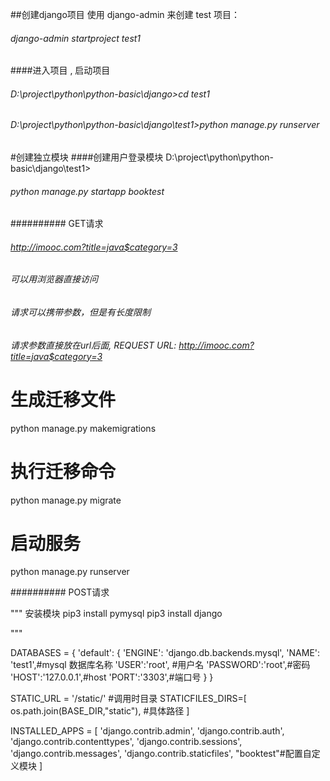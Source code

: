 ##创建django项目
使用 django-admin 来创建 test 项目：
######     django-admin startproject test1

####进入项目 , 启动项目
######  D:\project\python\python-basic\django>cd test1
######  D:\project\python\python-basic\django\test1>python manage.py runserver

#创建独立模块
####创建用户登录模块
D:\project\python\python-basic\django\test1>
######  python manage.py startapp booktest


##########
GET请求
###### http://imooc.com?title=java$category=3
###### 可以用浏览器直接访问
###### 请求可以携带参数，但是有长度限制
######  请求参数直接放在url后面, REQUEST URL: http://imooc.com?title=java$category=3


# 生成迁移文件
python manage.py makemigrations
# 执行迁移命令
python manage.py migrate
# 启动服务
python manage.py runserver


##########
POST请求

"""
    安装模块 
    pip3 install pymysql
    pip3 install django

"""


DATABASES = {
    'default': {
        'ENGINE': 'django.db.backends.mysql',
        'NAME': 'test1',#mysql 数据库名称
        'USER':'root', #用户名
        'PASSWORD':'root',#密码
        'HOST':'127.0.0.1',#host
        'PORT':'3303',#端口号
    }
}


STATIC_URL = '/static/' #调用时目录
STATICFILES_DIRS=[
 os.path.join(BASE_DIR,"static"), #具体路径
]

INSTALLED_APPS = [
    'django.contrib.admin',
    'django.contrib.auth',
    'django.contrib.contenttypes',
    'django.contrib.sessions',
    'django.contrib.messages',
    'django.contrib.staticfiles',
    "booktest"#配置自定义模块
]